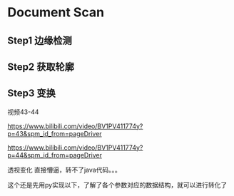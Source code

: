 # Document Scan

## Step1 边缘检测

## Step2 获取轮廓

## Step3 变换

视频43-44

https://www.bilibili.com/video/BV1PV411774y?p=43&spm_id_from=pageDriver

https://www.bilibili.com/video/BV1PV411774y?p=44&spm_id_from=pageDriver

透视变化 直接懵逼，转不了java代码。。。



这个还是先用py实现以下，了解了各个参数对应的数据结构，就可以进行转化了
